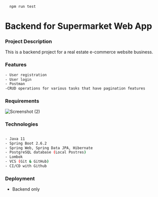 
```bash
  npm run test
```

# Backend for Supermarket Web App

### Project Description
This is a backend project for a real estate e-commerce website business.


### Features
```bash
- User registration 
- User login 
- Postman
-CRUD operations for various tasks that have pagination features 
```

### Requirements

![Screenshot (2)](https://user-images.githubusercontent.com/95531633/157608891-6039e28a-ee9a-4f24-bcd2-b578d177a334.png)



### Technologies
```bash

- Java 11
- Spring Boot 2.6.2
- Spring Web, Spring Data JPA, Hibernate
- PostgreSQL database (Local Postres)
- Lombok
- VCS (Git & GitHub)
- CI/CD with Github 
```

### Deployment
- Backend only

 
